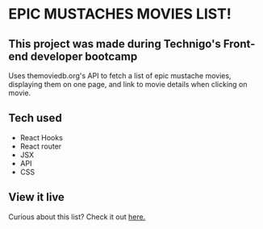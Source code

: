 # EPIC MUSTACHES MOVIES LIST!

## This project was made during Technigo's Front-end developer bootcamp

Uses themoviedb.org's API to fetch a list of epic mustache movies, displaying them on one page, and link to movie details when clicking on movie.

## Tech used

* React Hooks
* React router
* JSX
* API
* CSS

## View it live

Curious about this list? Check it out <a href="https://epic-mustaches.netlify.app">here.</a>
